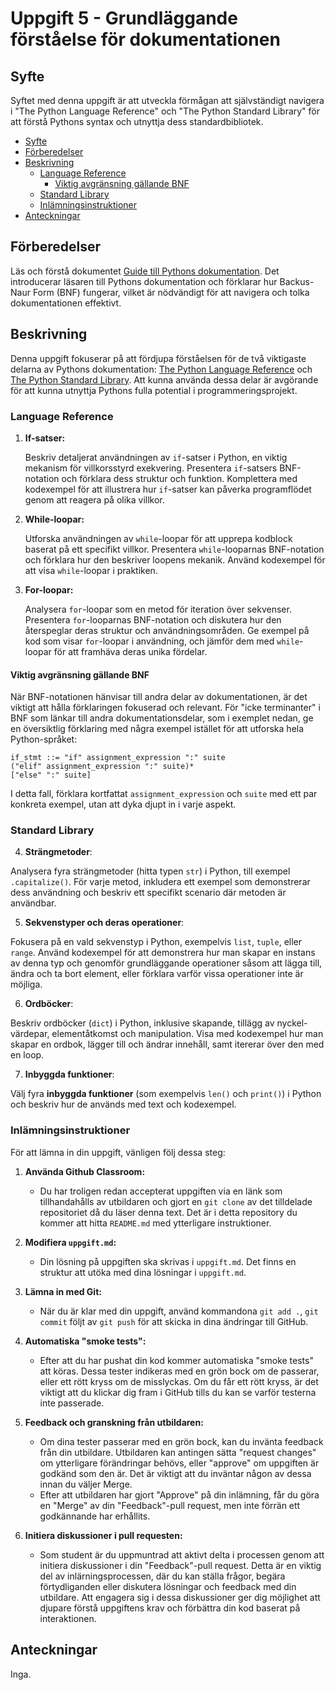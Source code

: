 # Uppgift 5 - Grundläggande förståelse för dokumentationen

## <a name='Syfte'></a>Syfte

Syftet med denna uppgift är att utveckla förmågan att självständigt navigera i
"The Python Language Reference" och "The Python Standard Library" för att förstå
Pythons syntax och utnyttja dess standardbibliotek.

<!-- vscode-markdown-toc -->

- [Syfte](#Syfte)
- [Förberedelser](#Frberedelser)
- [Beskrivning](#Beskrivning)
  - [Language Reference](#LanguageReference)
    - [Viktig avgränsning gällande BNF](#ViktigavgrnsninggllandeBNF)
  - [Standard Library](#StandardLibrary)
  - [Inlämningsinstruktioner](#Inlmningsinstruktioner)
- [Anteckningar](#Anteckningar)

<!-- vscode-markdown-toc-config
	numbering=false
	autoSave=true
	/vscode-markdown-toc-config -->
<!-- /vscode-markdown-toc -->

## <a name='Frberedelser'></a>Förberedelser

Läs och förstå dokumentet [Guide till Pythons
dokumentation](https://docs.google.com/document/d/1o9vcKHdu-XLkrc2o3fG_q3Nsip4gklomVY0_HBss5Ig/edit).
Det introducerar läsaren till Pythons dokumentation och förklarar hur
Backus-Naur Form (BNF) fungerar, vilket är nödvändigt för att navigera och tolka
dokumentationen effektivt.

## <a name='Beskrivning'></a>Beskrivning

Denna uppgift fokuserar på att fördjupa förståelsen för de två viktigaste
delarna av Pythons dokumentation: [The Python Language
Reference](https://docs.python.org/3/reference/index.html) och [The Python
Standard Library](https://docs.python.org/3/library/index.html). Att kunna
använda dessa delar är avgörande för att kunna utnyttja Pythons fulla potential
i programmeringsprojekt.

### <a name='LanguageReference'></a>Language Reference

1. **If-satser:**

   Beskriv detaljerat användningen av `if`-satser i Python, en viktig mekanism
   för villkorsstyrd exekvering. Presentera `if`-satsers BNF-notation och
   förklara dess struktur och funktion. Komplettera med kodexempel för att
   illustrera hur `if`-satser kan påverka programflödet genom att reagera på
   olika villkor.

2. **While-loopar:**

   Utforska användningen av `while`-loopar för att upprepa kodblock baserat på
   ett specifikt villkor. Presentera `while`-looparnas BNF-notation och förklara
   hur den beskriver loopens mekanik. Använd kodexempel för att visa
   `while`-loopar i praktiken.

3. **For-loopar:**

   Analysera `for`-loopar som en metod för iteration över sekvenser. Presentera
   `for`-looparnas BNF-notation och diskutera hur den återspeglar deras struktur
   och användningsområden. Ge exempel på kod som visar `for`-loopar i
   användning, och jämför dem med `while`-loopar för att framhäva deras unika
   fördelar.

#### <a name='ViktigavgrnsninggllandeBNF'></a>Viktig avgränsning gällande BNF

När BNF-notationen hänvisar till andra delar av dokumentationen, är det viktigt
att hålla förklaringen fokuserad och relevant. För "icke terminanter" i BNF som
länkar till andra dokumentationsdelar, som i exemplet nedan, ge en översiktlig
förklaring med några exempel istället för att utforska hela Python-språket:

```
if_stmt ::= "if" assignment_expression ":" suite
("elif" assignment_expression ":" suite)*
["else" ":" suite]
```

I detta fall, förklara kortfattat `assignment_expression` och `suite` med ett
par konkreta exempel, utan att dyka djupt in i varje aspekt.

### <a name='StandardLibrary'></a>Standard Library

4. **Strängmetoder**:

Analysera fyra strängmetoder (hitta typen `str`) i Python, till exempel
`.capitalize()`. För varje metod, inkludera ett exempel som demonstrerar dess
användning och beskriv ett specifikt scenario där metoden är användbar.

5. **Sekvenstyper och deras operationer**:

Fokusera på en vald sekvenstyp i Python, exempelvis `list`, `tuple`, eller
`range`. Använd kodexempel för att demonstrera hur man skapar en instans av
denna typ och genomför grundläggande operationer såsom att lägga till, ändra och
ta bort element, eller förklara varför vissa operationer inte är möjliga.

6. **Ordböcker**:

Beskriv ordböcker (`dict`) i Python, inklusive skapande, tillägg av
nyckel-värdepar, elementåtkomst och manipulation. Visa med kodexempel hur man
skapar en ordbok, lägger till och ändrar innehåll, samt itererar över den med en
loop.

7. **Inbyggda funktioner**:

Välj fyra **inbyggda funktioner** (som exempelvis `len()` och `print()`) i
Python och beskriv hur de används med text och kodexempel.

### <a name='Inlmningsinstruktioner'></a>Inlämningsinstruktioner

För att lämna in din uppgift, vänligen följ dessa steg:

1. **Använda Github Classroom:**

   - Du har troligen redan accepterat uppgiften via en länk som tillhandahålls
     av utbildaren och gjort en `git clone` av det tilldelade repositoriet då du
     läser denna text. Det är i detta repository du kommer att hitta `README.md`
     med ytterligare instruktioner.

2. **Modifiera `uppgift.md`:**

   - Din lösning på uppgiften ska skrivas i `uppgift.md`. Det finns en struktur
     att utöka med dina lösningar i `uppgift.md`.

3. **Lämna in med Git:**

   - När du är klar med din uppgift, använd kommandona `git add .`, `git commit`
     följt av `git push` för att skicka in dina ändringar till GitHub.

4. **Automatiska "smoke tests":**

   - Efter att du har pushat din kod kommer automatiska "smoke tests" att köras.
     Dessa tester indikeras med en grön bock om de passerar, eller ett rött
     kryss om de misslyckas. Om du får ett rött kryss, är det viktigt att du
     klickar dig fram i GitHub tills du kan se varför testerna inte passerade.

5. **Feedback och granskning från utbildaren:**

   - Om dina tester passerar med en grön bock, kan du invänta feedback från din
     utbildare. Utbildaren kan antingen sätta "request changes" om ytterligare
     förändringar behövs, eller "approve" om uppgiften är godkänd som den är.
     Det är viktigt att du inväntar någon av dessa innan du väljer Merge.
   - Efter att utbildaren har gjort "Approve" på din inlämning, får du göra en
     "Merge" av din "Feedback"-pull request, men inte förrän ett godkännande har
     erhållits.

6. **Initiera diskussioner i pull requesten:**

   - Som student är du uppmuntrad att aktivt delta i processen genom att
     initiera diskussioner i din "Feedback"-pull request. Detta är en viktig del
     av inlärningsprocessen, där du kan ställa frågor, begära förtydliganden
     eller diskutera lösningar och feedback med din utbildare. Att engagera sig
     i dessa diskussioner ger dig möjlighet att djupare förstå uppgiftens krav
     och förbättra din kod baserat på interaktionen.

## <a name='Anteckningar'></a>Anteckningar

Inga.
